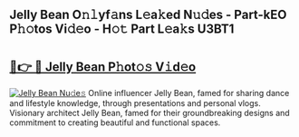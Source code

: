 ## Jelly Bean O𝚗𝚕yf𝚊ns L𝚎a𝚔ed N𝚞𝚍es - Part-kEO P𝚑𝚘tos Vi𝚍𝚎o - H𝚘𝚝 Part L𝚎a𝚔s U3BT1

# <h2><a href="http://kf5edh.oniu.top/?m=Jelly+Bean">🔗👉 🔴 Jelly Bean P𝚑ot𝚘𝚜 V𝚒d𝚎o</a></h2>

[![Jelly Bean Nu𝚍e𝚜](https://i.imgur.com/0qMVB7G.gif)](http://kf5edh.oniu.top/?m=Jelly+Bean)
Online influencer Jelly Bean, famed for sharing dance and lifestyle knowledge, through presentations and personal vlogs. Visionary architect Jelly Bean, famed for their groundbreaking designs and commitment to creating beautiful and functional spaces.  
